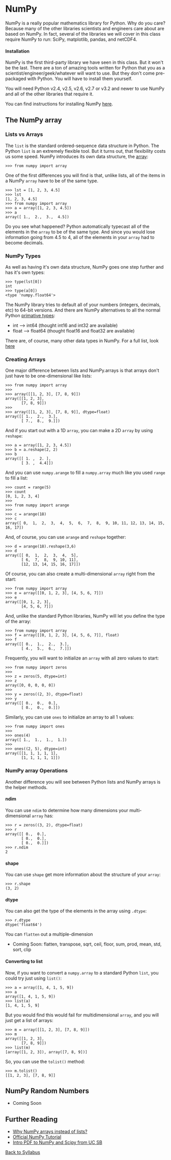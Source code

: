 # NumPy

NumPy is a really popular mathematics library for Python. Why do you care? Because many of the other libraries scientists and engineers care about are based on NumPy. In fact, several of the libraries we will cover in this class require NumPy to run: SciPy, matplotlib, pandas, and netCDF4.

#### Installation

NumPy is the first third-party library we have seen in this class. But it won't be the last. There are a ton of amazing tools written for Python that you as a scientist/engineer/geek/whatever will want to use. But they don't come pre-packaged with Python. You will have to install them yourself. 

You will need Python v2.4, v2.5, v2.6, v2.7 or v3.2 and newer to use NumPy and all of the other libraries that require it.

You can find instructions for installing NumPy [here](http://docs.scipy.org/doc/numpy/user/install.html).

## The NumPy array

### Lists vs Arrays

The `list` is the standard ordered-sequence data structure in Python. The Python `list` is an extremely flexible tool. But it turns out, that flexibility costs us some speed. NumPy introduces its own data structure, the  [array](http://wiki.scipy.org/Tentative_NumPy_Tutorial#head-c5f4ceae0ab4b1313de41aba9104d0d7648e35cc):

    >>> from numpy import array

One of the first differences you will find is that, unlike lists, all of the items in a NumPy `array` have to be of the same type.

    >>> lst = [1, 2, 3, 4.5]
    >>> lst
    [1, 2, 3, 4.5]
    >>> from numpy import array
    >>> a = array([1, 2, 3, 4.5])
    >>> a
    array([ 1.,  2.,  3.,  4.5])

Do you see what happened? Python automatically typecast all of the elements in the `array` to be of the same type. And since you would lose information going from 4.5 to 4, all of the elements in your `array` had to become decimals.

### NumPy Types

As well as having it's own data structure, NumPy goes one step further and has it's own types:

    >>> type(lst[0])
    int
    >>> type(a[0])
    <type 'numpy.float64'>

The NumPy library tries to default all of your numbers (integers, decimals, etc) to 64-bit versions. And there are NumPy alternatives to all the normal Python [primative types](https://en.wikipedia.org/wiki/Primitive_data_type):

 * int --> int64 (thought int16 and int32 are available)
 * float --> float64 (thought float16 and float32 are available)

There are, of course, many other data types in NumPy. For a full list, look [here](http://docs.scipy.org/doc/numpy/user/basics.types.html)

### Creating Arrays

One major difference between lists and NumPy.arrays is that arrays don't just have to be one-dimensional like lists:

    >>> from numpy import array
    >>>
    >>> array([[1, 2, 3], [7, 8, 9]])
    array([[1, 2, 3],
           [7, 8, 9]])
    >>> 
    >>> array([[1, 2, 3], [7, 8, 9]], dtype=float)
    array([[ 1.,  2.,  3.],
           [ 7.,  8.,  9.]])

And if you start out with a 1D `array`, you can make a 2D `array` by using `reshape`:

    >>> a = array([1, 2, 3, 4.5])
    >>> b = a.reshape(2, 2)
    >>> b
    array([[ 1. ,  2. ],
           [ 3. ,  4.4]])

And you can use `numpy.arange` to fill a `numpy.array` much like you used `range` to fill a list:

    >>> count = range(5)
    >>> count
    [0, 1, 2, 3, 4]
    >>> 
    >>> from numpy import arange
    >>> 
    >>> c = arange(18)
    >>> c
    array([ 0,  1,  2,  3,  4,  5,  6,  7,  8,  9, 10, 11, 12, 13, 14, 15, 16, 17])

And, of course, you can use `arange` and `reshape` together:

    >>> d = arange(18).reshape(3,6)
    >>> d
    array([[ 0,  1,  2,  3,  4,  5],
           [ 6,  7,  8,  9, 10, 11],
           [12, 13, 14, 15, 16, 17]])

Of course, you can also create a multi-dimensional `array` right from the start:

    >>> from numpy import array
    >>> e = array([[0, 1, 2, 3], [4, 5, 6, 7]])
    >>> e
    array([[0, 1, 2, 3],
           [4, 5, 6, 7]])

And, unlike the standard Python libraries, NumPy will let you define the type of the array:

    >>> from numpy import array
    >>> f = array([[0, 1, 2, 3], [4, 5, 6, 7]], float)
    >>> f
    array([[ 0.,  1.,  2.,  3.],
           [ 4.,  5.,  6.,  7.]])

Frequently, you will want to initialize an `array` with all zero values to start:

    >>> from numpy import zeros
    >>>
    >>> z = zeros(5, dtype=int)
    >>> z
    array([0, 0, 0, 0, 0])
    >>> 
    >>> y = zeros((2, 3), dtype=float)
    >>> y
    array([[ 0.,  0.,  0.],
           [ 0.,  0.,  0.]])

Similarly, you can use `ones` to initialize an array to all 1 values:

    >>> from numpy import ones
    >>> 
    >>> ones(4)
    array([ 1.,  1.,  1.,  1.])
    >>> 
    >>> ones((2, 5), dtype=int)
    array([[1, 1, 1, 1, 1],
           [1, 1, 1, 1, 1]])

### NumPy array Operations

Another difference you will see between Python lists and NumPy arrays is the helper methods.

#### ndim

You can use `ndim` to determine how many dimensions your multi-dimensional `array` has:

    >>> r = zeros((3, 2), dtype=float)
    >>> r
    array([[ 0.,  0.],
           [ 0.,  0.],
           [ 0.,  0.]])
    >>> r.ndim
    2

#### shape

You can use `shape` get more information about the structure of your `array`:

    >>> r.shape
    (3, 2)

#### dtype

You can also get the type of the elements in the array using `.dtype`:

    >>> r.dtype
    dtype('float64')

You can `flatten` out a multiple-dimension

 * Coming Soon: flatten, transpose, sqrt, ceil, floor, sum, prod, mean, std, sort, clip

#### Converting to list

Now, if you want to convert a `numpy.array` to a standard Python `list`, you could try just using `list()`:

    >>> a = array([1, 4, 1, 5, 9])
    >>> a
    array([1, 4, 1, 5, 9])
    >>> list(a)
    [1, 4, 1, 5, 9]

But you would find this would fail for multidimensional `array`, and you will just get a list of arrays:

    >>> m = array([[1, 2, 3], [7, 8, 9]])
    >>> m
    array([[1, 2, 3],
           [7, 8, 9]])
    >>> list(m)
    [array([1, 2, 3]), array([7, 8, 9])]

So, you can use the `tolist()` method:

    >>> m.tolist()
    [[1, 2, 3], [7, 8, 9]]

## NumPy Random Numbers

 * Coming Soon

## Further Reading

 * [Why NumPy arrays instead of lists?](http://stackoverflow.com/questions/993984/why-numpy-instead-of-python-lists)
 * [Official NumPy Tutorial](http://wiki.scipy.org/Tentative_NumPy_Tutorial)
 * [Intro PDF to NumPy and Scipy from UC SB](http://www.engr.ucsb.edu/~shell/che210d/numpy.pdf)


[Back to Syllabus](../../README.md)
